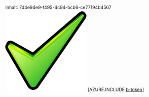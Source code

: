 Inhalt: 7d4e94e9-f495-4c94-bcb6-ce77194b4567![Bild](d03c3fce-c8e4-4a64-a999-6e1577d28ae6.png)
[AZURE.INCLUDE [b-token](41026dcb-5396-4b69-92dd-63a93e5872a1.md)]
